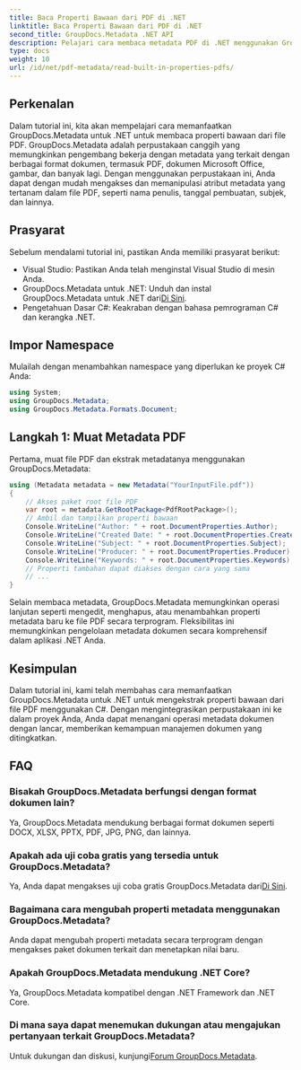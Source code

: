 ```yaml
---
title: Baca Properti Bawaan dari PDF di .NET
linktitle: Baca Properti Bawaan dari PDF di .NET
second_title: GroupDocs.Metadata .NET API
description: Pelajari cara membaca metadata PDF di .NET menggunakan GroupDocs.Metadata. Akses nama penulis, tanggal pembuatan, subjek, dan lainnya dengan kode C#.
type: docs
weight: 10
url: /id/net/pdf-metadata/read-built-in-properties-pdfs/
---
```

## Perkenalan
Dalam tutorial ini, kita akan mempelajari cara memanfaatkan GroupDocs.Metadata untuk .NET untuk membaca properti bawaan dari file PDF. GroupDocs.Metadata adalah perpustakaan canggih yang memungkinkan pengembang bekerja dengan metadata yang terkait dengan berbagai format dokumen, termasuk PDF, dokumen Microsoft Office, gambar, dan banyak lagi. Dengan menggunakan perpustakaan ini, Anda dapat dengan mudah mengakses dan memanipulasi atribut metadata yang tertanam dalam file PDF, seperti nama penulis, tanggal pembuatan, subjek, dan lainnya.
## Prasyarat
Sebelum mendalami tutorial ini, pastikan Anda memiliki prasyarat berikut:
- Visual Studio: Pastikan Anda telah menginstal Visual Studio di mesin Anda.
-  GroupDocs.Metadata untuk .NET: Unduh dan instal GroupDocs.Metadata untuk .NET dari[Di Sini](https://releases.groupdocs.com/metadata/net/).
- Pengetahuan Dasar C#: Keakraban dengan bahasa pemrograman C# dan kerangka .NET.

## Impor Namespace
Mulailah dengan menambahkan namespace yang diperlukan ke proyek C# Anda:
```csharp
using System;
using GroupDocs.Metadata;
using GroupDocs.Metadata.Formats.Document;
```
## Langkah 1: Muat Metadata PDF
Pertama, muat file PDF dan ekstrak metadatanya menggunakan GroupDocs.Metadata:
```csharp
using (Metadata metadata = new Metadata("YourInputFile.pdf"))
{
    // Akses paket root file PDF
    var root = metadata.GetRootPackage<PdfRootPackage>();
    // Ambil dan tampilkan properti bawaan
    Console.WriteLine("Author: " + root.DocumentProperties.Author);
    Console.WriteLine("Created Date: " + root.DocumentProperties.CreatedDate);
    Console.WriteLine("Subject: " + root.DocumentProperties.Subject);
    Console.WriteLine("Producer: " + root.DocumentProperties.Producer);
    Console.WriteLine("Keywords: " + root.DocumentProperties.Keywords);
    // Properti tambahan dapat diakses dengan cara yang sama
    // ...
}
```
Selain membaca metadata, GroupDocs.Metadata memungkinkan operasi lanjutan seperti mengedit, menghapus, atau menambahkan properti metadata baru ke file PDF secara terprogram. Fleksibilitas ini memungkinkan pengelolaan metadata dokumen secara komprehensif dalam aplikasi .NET Anda.
## Kesimpulan
Dalam tutorial ini, kami telah membahas cara memanfaatkan GroupDocs.Metadata untuk .NET untuk mengekstrak properti bawaan dari file PDF menggunakan C#. Dengan mengintegrasikan perpustakaan ini ke dalam proyek Anda, Anda dapat menangani operasi metadata dokumen dengan lancar, memberikan kemampuan manajemen dokumen yang ditingkatkan.

## FAQ
### Bisakah GroupDocs.Metadata berfungsi dengan format dokumen lain?
Ya, GroupDocs.Metadata mendukung berbagai format dokumen seperti DOCX, XLSX, PPTX, PDF, JPG, PNG, dan lainnya.
### Apakah ada uji coba gratis yang tersedia untuk GroupDocs.Metadata?
Ya, Anda dapat mengakses uji coba gratis GroupDocs.Metadata dari[Di Sini](https://releases.groupdocs.com/).
### Bagaimana cara mengubah properti metadata menggunakan GroupDocs.Metadata?
Anda dapat mengubah properti metadata secara terprogram dengan mengakses paket dokumen terkait dan menetapkan nilai baru.
### Apakah GroupDocs.Metadata mendukung .NET Core?
Ya, GroupDocs.Metadata kompatibel dengan .NET Framework dan .NET Core.
### Di mana saya dapat menemukan dukungan atau mengajukan pertanyaan terkait GroupDocs.Metadata?
 Untuk dukungan dan diskusi, kunjungi[Forum GroupDocs.Metadata](https://forum.groupdocs.com/c/metadata/14).